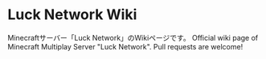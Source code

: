 # Luck Network Wiki

Minecraftサーバー「Luck Network」のWikiページです。
Official wiki page of Minecraft Multiplay Server "Luck Network".
Pull requests are welcome!
